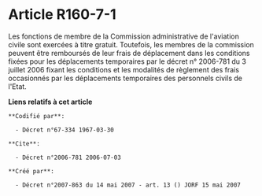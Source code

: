 # Article R160-7-1

Les fonctions de membre de la Commission administrative de l'aviation civile sont exercées à titre gratuit. Toutefois, les
membres de la commission peuvent être remboursés de leur frais de déplacement dans les conditions fixées pour les
déplacements temporaires par le décret n° 2006-781 du 3 juillet 2006 fixant les conditions et les modalités de règlement des
frais occasionnés par les déplacements temporaires des personnels civils de l'Etat.

**Liens relatifs à cet article**

	**Codifié par**:

	  - Décret n°67-334 1967-03-30

	**Cite**:

	  - Décret n°2006-781 2006-07-03

	**Créé par**:

	  - Décret n°2007-863 du 14 mai 2007 - art. 13 () JORF 15 mai 2007
